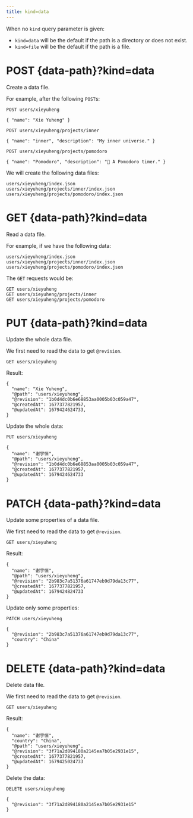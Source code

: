 ```yaml
---
title: kind=data
---
```


When no `kind` query parameter is given:

- `kind=data` will be the default if the path is a directory or does not exist.
- `kind=file` will be the default if the path is a file.

# POST {data-path}?kind=data

Create a data file.

For example, after the following `POST`s:

```
POST users/xieyuheng

{ "name": "Xie Yuheng" }

POST users/xieyuheng/projects/inner

{ "name": "inner", "description": "My inner universe." }

POST users/xieyuheng/projects/pomodoro

{ "name": "Pomodoro", "description": "🍅 A Pomodoro timer." }
```

We will create the following data files:

```
users/xieyuheng/index.json
users/xieyuheng/projects/inner/index.json
users/xieyuheng/projects/pomodoro/index.json
```

# GET {data-path}?kind=data

Read a data file.

For example, if we have the following data:

```
users/xieyuheng/index.json
users/xieyuheng/projects/inner/index.json
users/xieyuheng/projects/pomodoro/index.json
```

The `GET` requests would be:

```
GET users/xieyuheng
GET users/xieyuheng/projects/inner
GET users/xieyuheng/projects/pomodoro
```

# PUT {data-path}?kind=data

Update the whole data file.

We first need to read the data to get `@revision`.

```
GET users/xieyuheng
```

Result:

```
{
  "name": "Xie Yuheng",
  "@path": "users/xieyuheng",
  "@revision": "1b0d4dc0b6e68853aa0005b03c059a47",
  "@createdAt": 1677377821957,
  "@updatedAt": 1679424624733,
}
```

Update the whole data:

```
PUT users/xieyuheng

{
  "name": "谢宇恒",
  "@path": "users/xieyuheng",
  "@revision": "1b0d4dc0b6e68853aa0005b03c059a47",
  "@createdAt": 1677377821957,
  "@updatedAt": 1679424624733
}
```

# PATCH {data-path}?kind=data

Update some properties of a data file.

We first need to read the data to get `@revision`.

```
GET users/xieyuheng
```

Result:

```
{
  "name": "谢宇恒",
  "@path": "users/xieyuheng",
  "@revision": "2b983c7a51376a61747eb9d79da13c77",
  "@createdAt": 1677377821957,
  "@updatedAt": 1679424824733
}
```

Update only some properties:

```
PATCH users/xieyuheng

{
  "@revision": "2b983c7a51376a61747eb9d79da13c77",
  "country": "China"
}
```

# DELETE {data-path}?kind=data

Delete data file.

We first need to read the data to get `@revision`.

```
GET users/xieyuheng
```

Result:

```
{
  "name": "谢宇恒",
  "country": "China",
  "@path": "users/xieyuheng",
  "@revision": "3f71a2d894180a2145ea7b05e2931e15",
  "@createdAt": 1677377821957,
  "@updatedAt": 1679425024733
}
```

Delete the data:

```
DELETE users/xieyuheng

{
  "@revision": "3f71a2d894180a2145ea7b05e2931e15"
}
```
